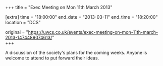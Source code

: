 +++
title = "Exec Meeting on Mon 11th March 2013"

[extra]
time = "18:00:00"
end_date = "2013-03-11"
end_time = "18:20:00"
location = "DCS"

original = "https://uwcs.co.uk/events/exec-meeting-on-mon-11th-march-2013-1474489074613/"    
+++

A discussion of the society's plans for the coming weeks. Anyone is welcome to attend to put forward their ideas.

